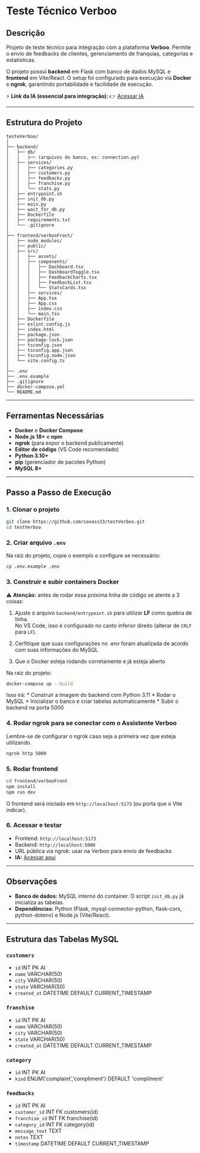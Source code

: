 # Teste Técnico Verboo

## Descrição

Projeto de teste técnico para integração com a plataforma **Verboo**.
Permite o envio de feedbacks de clientes, gerenciamento de franquias,
categorias e estatísticas.

O projeto possui **backend** em Flask com banco de dados MySQL e
**frontend** em Vite/React. O setup foi configurado para execução via
**Docker** e **ngrok**, garantindo portabilidade e facilidade de
execução.

⚡ **Link da IA (essencial para integração):** 👉 [Acessar
IA](https://rita.verbeux.com.br/generative/c30be119-2c91-427d-beff-32cad93ccdbd)

------------------------------------------------------------------------

## Estrutura do Projeto

    testeVerboo/
    │
    ├── backend/
    │   ├── db/
    │   │   ├── (arquivos do banco, ex: connection.py)
    │   ├── services/
    │   │   ├── categories.py
    │   │   ├── customers.py
    │   │   ├── feedbacks.py
    │   │   ├── franchise.py
    │   │   └── stats.py
    │   ├── entrypoint.sh
    │   ├── init_db.py
    │   ├── main.py
    │   ├── wait_for_db.py
    │   ├── Dockerfile
    │   ├── requirements.txt
    │   └── .gitignore
    │
    ├── frontend/verbooFront/
    │   ├── node_modules/
    │   ├── public/
    │   ├── src/
    │   │   ├── assets/
    │   │   ├── components/
    │   │   │   ├── Dashboard.tsx
    │   │   │   ├── DashboardToggle.tsx
    │   │   │   ├── FeedbackCharts.tsx
    │   │   │   ├── FeedbackList.tsx
    │   │   │   └── StatsCards.tsx
    │   │   ├── services/
    │   │   ├── App.tsx
    │   │   ├── App.css
    │   │   ├── index.css
    │   │   └── main.tsx
    │   ├── Dockerfile
    │   ├── eslint.config.js
    │   ├── index.html
    │   ├── package.json
    │   ├── package-lock.json
    │   ├── tsconfig.json
    │   ├── tsconfig.app.json
    │   ├── tsconfig.node.json
    │   └── vite.config.ts
    │
    ├── .env
    ├── .env.example
    ├── .gitignore
    ├── docker-compose.yml
    └── README.md

------------------------------------------------------------------------

## Ferramentas Necessárias

-   **Docker** e **Docker Compose**
-   **Node.js 18+** e **npm**
-   **ngrok** (para expor o backend publicamente)
-   **Editor de código** (VS Code recomendado)
-   **Python 3.10+**
-   **pip** (gerenciador de pacotes Python)
-   **MySQL 8+**

------------------------------------------------------------------------

## Passo a Passo de Execução

### 1. Clonar o projeto

``` bash
git clone https://github.com/savass33/testVerboo.git
cd testVerboo
```

### 2. Criar arquivo `.env`

Na raiz do projeto, copie o exemplo e configure se necessário:

``` bash
cp .env.example .env
```

### 3. Construir e subir containers Docker

⚠️ **Atenção:** antes de rodar essa próxima linha de código se atente a 3 coisas:

1. Ajuste o arquivo `backend/entrypoint.sh` para utilizar **LF** como quebra de linha.\
No VS Code, isso é configurado no canto inferior direito (alterar de
`CRLF` para `LF`).

2. Cerfitique que suas configurações no .env foram atualizada de acordo com suas informações do MySQL

3. Que o Docker esteja rodando corretamente e já esteja aberto

Na raiz do projeto:

``` bash
docker-compose up --build
```

Isso irá: \* Construir a imagem do backend com Python 3.11 \* Rodar o
MySQL \* Inicializar o banco e criar tabelas automaticamente \* Subir o
backend na porta 5000

### 4. Rodar ngrok para se conectar com o Assistente Verboo

Lembre-se de configurar o ngrok caso seja a primeira vez que esteja utilizando.

``` bash
ngrok http 5000
```

### 5. Rodar frontend

``` bash
cd frontend/verbooFront
npm install
npm run dev
```

O frontend será iniciado em `http://localhost:5173` (ou porta que o Vite
indicar).

### 6. Acessar e testar

-   Frontend: `http://localhost:5173`
-   Backend: `http://localhost:5000`
-   URL pública via ngrok: usar na Verboo para envio de feedbacks
-   **IA:** [Acessar
    aqui](https://rita.verbeux.com.br/generative/c30be119-2c91-427d-beff-32cad93ccdbd)

------------------------------------------------------------------------

## Observações

-   **Banco de dados:** MySQL interno do container. O script
    `init_db.py` já inicializa as tabelas.
-   **Dependências:** Python (Flask, mysql-connector-python, flask-cors,
    python-dotenv) e Node.js (Vite/React).

------------------------------------------------------------------------

## Estrutura das Tabelas MySQL

### `customers`

-   `id` INT PK AI
-   `name` VARCHAR(50)
-   `city` VARCHAR(50)
-   `state` VARCHAR(50)
-   `created_at` DATETIME DEFAULT CURRENT_TIMESTAMP

### `franchise`

-   `id` INT PK AI
-   `name` VARCHAR(50)
-   `city` VARCHAR(50)
-   `state` VARCHAR(50)
-   `created_at` DATETIME DEFAULT CURRENT_TIMESTAMP

### `category`

-   `id` INT PK AI
-   `kind` ENUM('complaint','compliment') DEFAULT 'compliment'

### `feedbacks`

-   `id` INT PK AI
-   `customer_id` INT FK customers(id)
-   `franchise_id` INT FK franchise(id)
-   `category_id` INT FK category(id)
-   `message_text` TEXT
-   `notes` TEXT
-   `timestamp` DATETIME DEFAULT CURRENT_TIMESTAMP

